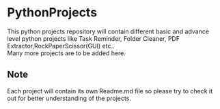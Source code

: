 # PythonProjects
This python projects repository will contain different basic and advance level python projects like Task Reminder, Folder Cleaner, PDF Extractor,RockPaperScissor(GUI) etc..  
Many more projects are to be added here.

## Note 
Each project will contain its own Readme.md file so please try to check it out for better understanding of the projects.
